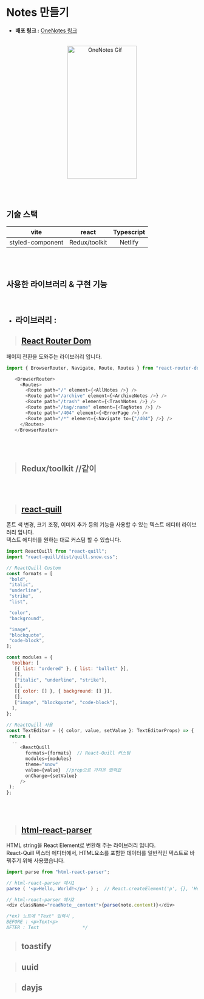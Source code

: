 <h1> Notes 만들기 </h1>

- **배포 링크 :** [OneNotes 링크](채워넣기)

<br>

<div  align="center">
  <img width="60%" height="350px" src="채워넣기" alt="OneNotes Gif">
</div>

<br><br>

## 기술 스택

|       vite       |     react     | Typescript | 
| :--------------: | :-----------: | :--------: | 
| styled-component | Redux/toolkit |  Netlify   |  

<br><br>

## 사용한 라이브러리 & 구현 기능

<br>

- ## 라이브러리 :
 > ## [React Router Dom](https://reactrouter.com/en/main/start/tutorial)
 페이지 전환을 도와주는 라이브러리 입니다.


 ```javascript
 import { BrowserRouter, Navigate, Route, Routes } from "react-router-dom";

    <BrowserRouter>
      <Routes>
        <Route path="/" element={<AllNotes />} />
        <Route path="/archive" element={<ArchiveNotes />} />
        <Route path="/trash" element={<TrashNotes />} />
        <Route path="/tag/:name" element={<TagNotes />} />
        <Route path="/404" element={<ErrorPage />} />
        <Route path="/*" element={<Navigate to={"/404"} />} />
      </Routes>
    </BrowserRouter>

 ```

<br><br>



> ## Redux/toolkit  //같이

<br><br>

> ## [react-quill](https://github.com/zenoamaro/react-quill)
 폰트 색 변경, 크기 조정, 이미지 추가 등의 기능을 사용할 수 있는 텍스트 에디터 라이브러리 입니다.
 <br>
 텍스트 에디터를 원하는 대로 커스텀 할 수 있습니다.


 ```javascript
 import ReactQuill from "react-quill";
 import "react-quill/dist/quill.snow.css";

 // ReactQuill Custom
 const formats = [
  "bold",
  "italic",
  "underline",
  "strike",
  "list",

  "color",
  "background",

  "image",
  "blockquote",
  "code-block",
 ];

 const modules = {
   toolbar: [
    [{ list: "ordered" }, { list: "bullet" }],
    [],
    ["italic", "underline", "strike"],
    [],
    [{ color: [] }, { background: [] }],
    [],
    ["image", "blockquote", "code-block"],
   ],
 };

 // ReactQuill 사용
 const TextEditor = ({ color, value, setValue }: TextEditorProps) => {
  return (
   ..
      <ReactQuill
        formats={formats}  // React-Quill 커스텀
        modules={modules}
        theme="snow"
        value={value}  //prop으로 가져온 입력값
        onChange={setValue}
      />
  );
};

 ```
<br><br>

> ## [html-react-parser](https://www.npmjs.com/package/html-react-parser)
  HTML string을 React Element로 변환해 주는 라이브러리 입니다.
  <br>
  React-Quill 텍스터 에디터에서, HTML요소를 포함한 데이터를 일반적인 텍스트로 바꿔주기 위해 사용했습니다.

  ```javascript 
  import parse from "html-react-parser";

  // html-react-parser 예시1
  parse ( '<p>Hello, World!</p>' ) ;  // React.createElement('p', {}, 'Hello, World!')

  // html-react-parser 예시2
  <div className="readNote__content">{parse(note.content)}</div>  

  /*ex) 노트에 "Text" 입력시 , 
  BEFORE : <p>Text<p>
  AFTER : Text                */

  ```

> ## toastify

> ## uuid

> ## dayjs

<br>

